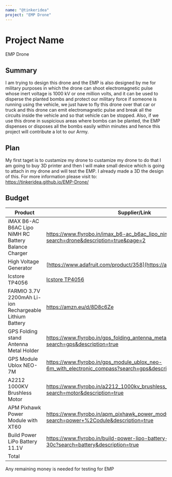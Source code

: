 ```yaml
---
name: "@tinkeridea"
project: "EMP Drone"
---
```


# Project Name
EMP Drone

## Summary

I am trying to design this drone and the EMP is also designed by me for military purposes in which the drone can shoot electromagnetic pulse whose inert voltage is 1000 kV or one million volts, and it can be used to disperse the planted bombs and protect our military force if someone is running using the vehicle, we just have to fly this drone over that car or truck and this drone can emit electromagnetic pulse and break all the circuits inside the vehicle and so that vehicle can be stopped. Also, if we use this drone in suspicious areas where bombs can be planted, the EMP dispenses or disposes all the bombs easily within minutes and hence this project will contribute a lot to our Army.

## Plan

My first taget is to custamize my drone to custamize my drone to do that I am going to buy 3D printer and then I will make small device which is going to attach in my drone and will test the EMP. I already made a 3D the design of this.
For more information please visit to: https://tinkeridea.github.io/EMP-Drone/

## Budget

| Product         | Supplier/Link                         | Cost   |
| --------------- | ------------------------------------- | ------ |
| iMAX B6-AC B6AC Lipo NiMH RC Battery Balance Charger | https://www.flyrobo.in/imax_b6-ac_b6ac_lipo_nimh_3s_rc?search=drone&description=true&page=2 | $33.85 |
| High Voltage Generator | [https://www.adafruit.com/product/358](https://amzn.eu/d/f81GB3i) | $6.50 |
| Icstore TP4056 | [Icstore TP4056](https://amzn.eu/d/3u31FaK) | $2.01 |
| FARMIO 3.7V 2200mAh Li-ion Rechargeable Lithium Battery | https://amzn.eu/d/8D8c6Ze | $2.48 |
| GPS Folding stand Antenna Metal Holder | https://www.flyrobo.in/gps_folding_antenna_metal_holder?search=gps&description=true | $2.96 |
| GPS Module Ublox NEO-7M | https://www.flyrobo.in/gps_module_ublox_neo-6m_with_electronic_compass?search=gps&description=true | $19.33 |
| A2212 1000KV Brushless Motor | https://www.flyrobo.in/a2212_1000kv_brushless_motor_for_rc_airplane?search=motor&description=true | $5.67 |
| APM Pixhawk Power Module with XT60 | https://www.flyrobo.in/apm_pixhawk_power_module_with_xt60?search=power+%2Codule&description=true | $7.24 |
| Build Power LiPo Battery 11.1V | https://www.flyrobo.in/build-power-lipo-battery-11.1v-5500mah-3s-30c?search=battery&description=true | $48.25 |
| Total           |                                       | $128.29 |
Any remaining money is needed for testing for EMP
